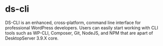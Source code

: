 # ds-cli
DS-CLI is an enhanced, cross-platform, command line interface for professional WordPress developers. Users can easily start working with CLI tools such as WP-CLI, Composer, Git, NodeJS, and NPM that are apart of DesktopServer 3.9.X core.
